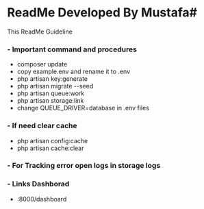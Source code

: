 # ReadMe Developed By Mustafa#

This ReadMe Guideline

### - Important command and procedures  ###

* composer update
* copy example.env and rename it to .env
* php artisan key:generate
* php artisan migrate --seed
* php artisan queue:work
* php artisan storage:link
* change QUEUE_DRIVER=database in .env files

### - If need clear cache

* php artisan config:cache
* php artisan cache:clear

### - For Tracking error  open logs in storage logs


### - Links Dashborad
* :8000/dashboard